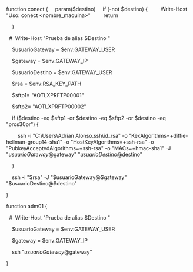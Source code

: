 function conect {
    param($destino)
    if (-not $destino) {
        Write-Host "Uso: conect <nombre_maquina>"
        return

    }

  #  Write-Host "Prueba de alias $Destino "

    $usuarioGateway = $env:GATEWAY_USER

    $gateway = $env:GATEWAY_IP

    $usuarioDestino = $env:GATEWAY_USER

    $rsa = $env:RSA_KEY_PATH

    $sftp1= "AOTLXPRFTP00001"

    $sftp2= "AOTLXPRFTP00002"

  

    if ($destino -eq $sftp1 -or $destino -eq $sftp2 -or $destino -eq "prcs30pr") {

        ssh -i "C:\Users\Adrian Alonso\.ssh\id_rsa" -o "KexAlgorithms=+diffie-hellman-group14-sha1" -o "HostKeyAlgorithms=+ssh-rsa" -o "PubkeyAcceptedAlgorithms=+ssh-rsa" -o "MACs=+hmac-sha1" -J "$usuarioGateway@$gateway" "$usuarioDestino@$destino"

  

    }        

  

    ssh -i "$rsa" -J "$usuarioGateway@$gateway" "$usuarioDestino@$destino"

  

}

  

function adm01 {

  #  Write-Host "Prueba de alias $Destino "

    $usuarioGateway = $env:GATEWAY_USER

    $gateway = $env:GATEWAY_IP

    ssh "$usuarioGateway@$gateway"

}